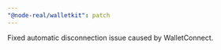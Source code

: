 ```yaml
---
"@node-real/walletkit": patch
---
```


Fixed automatic disconnection issue caused by WalletConnect.
